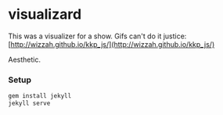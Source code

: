 # visualizard

This was a visualizer for a show. Gifs can't do it justice:
[http://wizzah.github.io/kkp_js/](http://wizzah.github.io/kkp_js/)

Aesthetic.

### Setup

``` bash
gem install jekyll
jekyll serve
```
